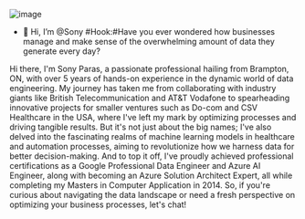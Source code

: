 
  ![image](https://github.com/sonyParas1187/sonyParas1187/assets/72930636/71eeea57-600a-4ded-aa02-d13c8edb01c1)

- 👋 Hi, I’m @Sony
#Hook:#Have you ever wondered how businesses manage and make sense of the overwhelming amount of data they generate every day?

Hi there, I'm Sony Paras, a passionate professional hailing from Brampton, ON, with over 5 years of hands-on experience in the dynamic world of data engineering. 
My journey has taken me from collaborating with industry giants like British Telecommunication and AT&T Vodafone to spearheading innovative projects for smaller ventures such as Do-com and CSV Healthcare in the USA, where I've left my mark by optimizing processes and driving tangible results.
But it's not just about the big names; I've also delved into the fascinating realms of machine learning models in healthcare and automation processes, aiming to revolutionize how we harness data for better decision-making. And to top it off, I've proudly achieved professional certifications as a Google Professional Data Engineer and Azure AI Engineer, along with becoming an Azure Solution Architect Expert, all while completing my Masters in Computer Application in 2014. So, if you're curious about navigating the data landscape or need a fresh perspective on optimizing your business processes, let's chat!




